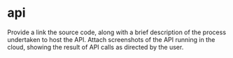 # api
 
Provide a link the source code, along with a brief description of the process undertaken to host the API. Attach screenshots of the API running in the cloud, showing the result of API calls as directed by the user. 
